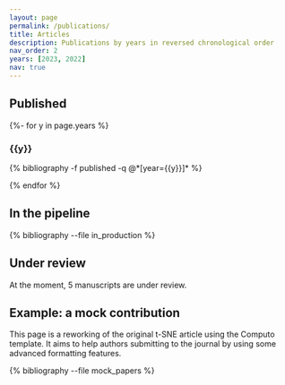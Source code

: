 ```yaml
---
layout: page
permalink: /publications/
title: Articles
description: Publications by years in reversed chronological order
nav_order: 2
years: [2023, 2022]
nav: true
---
```


## Published

<div class="publications">

{%- for y in page.years %}
  <h3 class="year">{{y}}</h3>
  {% bibliography -f published -q @*[year={{y}}]* %}

{% endfor %}

</div>

## In the pipeline

<div class="publications">

{% bibliography --file in_production %}

</div>

## Under review

At the moment, 5 manuscripts are under review.

## Example: a mock contribution

This  page is  a reworking  of the  original t-SNE  article using  the
Computo template. It aims to help authors submitting to the journal by
using some advanced formatting features.

<div class="publications">

{% bibliography --file mock_papers %}

</div>

